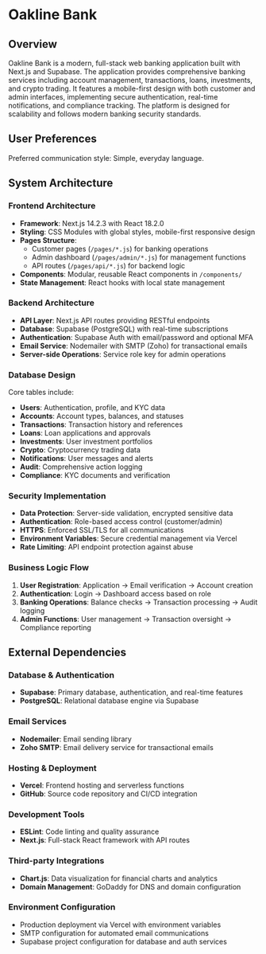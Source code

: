 # Oakline Bank

## Overview

Oakline Bank is a modern, full-stack web banking application built with Next.js and Supabase. The application provides comprehensive banking services including account management, transactions, loans, investments, and crypto trading. It features a mobile-first design with both customer and admin interfaces, implementing secure authentication, real-time notifications, and compliance tracking. The platform is designed for scalability and follows modern banking security standards.

## User Preferences

Preferred communication style: Simple, everyday language.

## System Architecture

### Frontend Architecture
- **Framework**: Next.js 14.2.3 with React 18.2.0
- **Styling**: CSS Modules with global styles, mobile-first responsive design
- **Pages Structure**: 
  - Customer pages (`/pages/*.js`) for banking operations
  - Admin dashboard (`/pages/admin/*.js`) for management functions
  - API routes (`/pages/api/*.js`) for backend logic
- **Components**: Modular, reusable React components in `/components/`
- **State Management**: React hooks with local state management

### Backend Architecture
- **API Layer**: Next.js API routes providing RESTful endpoints
- **Database**: Supabase (PostgreSQL) with real-time subscriptions
- **Authentication**: Supabase Auth with email/password and optional MFA
- **Email Service**: Nodemailer with SMTP (Zoho) for transactional emails
- **Server-side Operations**: Service role key for admin operations

### Database Design
Core tables include:
- **Users**: Authentication, profile, and KYC data
- **Accounts**: Account types, balances, and statuses
- **Transactions**: Transaction history and references
- **Loans**: Loan applications and approvals
- **Investments**: User investment portfolios
- **Crypto**: Cryptocurrency trading data
- **Notifications**: User messages and alerts
- **Audit**: Comprehensive action logging
- **Compliance**: KYC documents and verification

### Security Implementation
- **Data Protection**: Server-side validation, encrypted sensitive data
- **Authentication**: Role-based access control (customer/admin)
- **HTTPS**: Enforced SSL/TLS for all communications
- **Environment Variables**: Secure credential management via Vercel
- **Rate Limiting**: API endpoint protection against abuse

### Business Logic Flow
1. **User Registration**: Application → Email verification → Account creation
2. **Authentication**: Login → Dashboard access based on role
3. **Banking Operations**: Balance checks → Transaction processing → Audit logging
4. **Admin Functions**: User management → Transaction oversight → Compliance reporting

## External Dependencies

### Database & Authentication
- **Supabase**: Primary database, authentication, and real-time features
- **PostgreSQL**: Relational database engine via Supabase

### Email Services
- **Nodemailer**: Email sending library
- **Zoho SMTP**: Email delivery service for transactional emails

### Hosting & Deployment
- **Vercel**: Frontend hosting and serverless functions
- **GitHub**: Source code repository and CI/CD integration

### Development Tools
- **ESLint**: Code linting and quality assurance
- **Next.js**: Full-stack React framework with API routes

### Third-party Integrations
- **Chart.js**: Data visualization for financial charts and analytics
- **Domain Management**: GoDaddy for DNS and domain configuration

### Environment Configuration
- Production deployment via Vercel with environment variables
- SMTP configuration for automated email communications
- Supabase project configuration for database and auth services